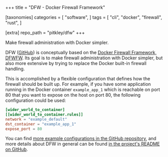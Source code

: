 +++
title = "DFW - Docker Firewall Framework"

[taxonomies]
categories = [
    "software",
]
tags = [
    "cli",
    "docker",
    "firewall",
    "rust",
]

[extra]
repo_path = "pitkley/dfw"
+++

Make firewall administration with Docker simpler.

<!-- more -->

DFW ([GitHub][github-dfw]) is conceptually based on the [Docker Firewall Framework, DFWFW][github-dfwfw].
Its goal is to make firewall administration with Docker simpler, but also more extensive by trying to replace the Docker built-in firewall handling.

This is accomplished by a flexible configuration that defines how the firewall should be built up.
For example, if you have some application running in the Docker container `example_app_1` which is reachable on port 80 that you want to expose on the host on port 80, the following configuration could be used:

```toml
[wider_world_to_container]
[[wider_world_to_container.rules]]
network = "example_default"
dst_container = "example_app_1"
expose_port = 80
```

You can find [more example configurations in the GitHub repository][github-dfw-examples], and more details about DFW in general can be found [in the project's README on GitHub][github-dfw-readme].

[github-dfw]: https://github.com/pitkley/dfw
[github-dfw-examples]: https://github.com/pitkley/dfw/tree/main/examples
[github-dfw-readme]: https://github.com/pitkley/dfw?tab=readme-ov-file#user-content-dfw---docker-firewall-framework-in-rust
[github-dfwfw]: https://github.com/irsl/dfwfw
